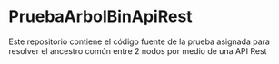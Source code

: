 # PruebaArbolBinApiRest
Este repositorio contiene el código fuente de la prueba asignada para resolver el ancestro común entre 2 nodos por medio de una API Rest
